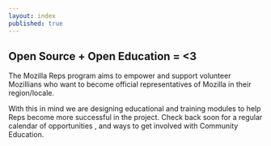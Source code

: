 ```yaml
---
layout: index
published: true
---
```


## Open Source + Open Education = <3

The Mozilla Reps program aims to empower and support volunteer Mozillians who want to become official representatives of Mozilla in their region/locale.

With this in mind we are designing educational and training modules to help Reps become more successful in the project.  Check back soon for a regular calendar of opportunities , and ways to get involved with Community Education.
		
